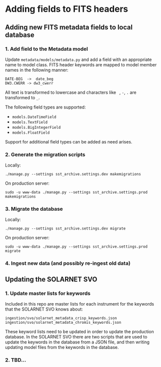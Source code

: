 # Adding fields to FITS headers

## Adding new FITS metadata fields to local database

### 1. Add field to the Metadata model

Update `metadata/models/metadata.py` and add a field with an appropriate
name to model class. FITS header keywords are mapped to model member names
in the following manner:

    DATE-BEG  ->  date_beg
    DW3.CWERR -> dw3_cwerr

All text is transformed to lowercase and characters like ` `, `-`, `.` are
transformed to `_`.

The following field types are supported:

 * `models.DateTimeField`
 * `models.TextField`
 * `models.BigIntegerField`
 * `models.FloatField`

Support for additional field types can be added as need arises.

### 2. Generate the migration scripts

Locally:

    ./manage.py --settings sst_archive.settings.dev makemigrations

On production server:

    sudo -u www-data ./manage.py --settings sst_archive.settings.prod makemigrations

### 3. Migrate the database

Locally:

    ./manage.py --settings sst_archive.settings.dev migrate

On production server:

    sudo -u www-data ./manage.py --settings sst_archive.settings.prod migrate

### 4. Ingest new data (and possibly re-ingest old data)

## Updating the SOLARNET SVO

### 1. Update master lists for keywords

Included in this repo are master lists for each instrument for the 
keywords that the SOLARNET SVO knows about:  

    ingestion/svo/solarnet_metadata_crisp_keywords.json
    ingestion/svo/solarnet_metadata_chromis_keywords.json

These keyword lists need to be updated in order to update the production
database. In the SOLARNET SVO there are two scripts that are used to update
the keywords in the database from a JSON file, and then writing updating
model files from the keywords in the database.

### 2. TBD...